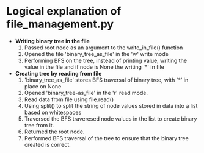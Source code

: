 # Logical explanation of file_management.py
* **Writing binary tree in the file**<br>
  1. Passed root node as an argument to the write_in_file() function
  2. Opened the file 'binary_tree_as_file' in the 'w' write mode
  3. Performing BFS on the tree, instead of printing value, writing the value in the file and if node is None the writing '*' in file
* **Creating tree by reading from file**
    1. 'binary_tree_as_file' stores BFS traversal of binary tree, with '*' in place on None
    2. Opened 'binary_tree-as_file' in the 'r' read mode.
    3. Read data from file using file.read()
    4. Using split() to split the string of node values stored in data into a list based on whitespaces
    5. Traversed the BFS traveresed node values in the list to create binary tree from it.
    6. Returned the root node.
    7. Performed BFS traversal of the tree to ensure that the binary tree created is correct.
